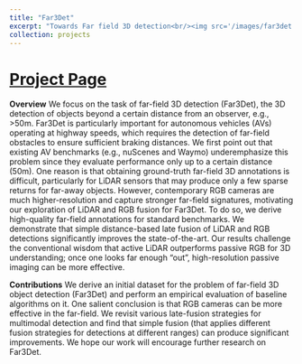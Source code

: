 ```yaml
---
title: "Far3Det"
excerpt: "Towards Far field 3D detection<br/><img src='/images/far3det.png'>"
collection: projects
---
```

[Project Page](https://mscvprojects.ri.cmu.edu/2021teamf/)
===========



**Overview**
We focus on the task of far-field 3D detection (Far3Det), the 3D detection of objects beyond a certain distance from an observer, e.g., >50m. Far3Det is particularly important for autonomous vehicles (AVs) operating at highway speeds, which requires the detection of far-field obstacles to ensure sufficient braking distances. We first point out that existing AV benchmarks (e.g., nuScenes and Waymo) underemphasize this problem since they evaluate performance only up to a certain distance (50m). One reason is that obtaining ground-truth far-field 3D annotations is difficult, particularly for LiDAR sensors that may produce only a few sparse returns for far-away objects. However, contemporary RGB cameras are much higher-resolution and capture stronger far-field signatures, motivating our exploration of LiDAR and RGB fusion for Far3Det. To do so, we derive high-quality far-field annotations for standard benchmarks. We demonstrate that simple distance-based late fusion of LiDAR and RGB detections significantly improves the state-of-the-art. Our results challenge the conventional wisdom that active LiDAR outperforms passive RGB for 3D understanding; once one looks far enough “out”, high-resolution passive imaging can be more effective.

**Contributions**
We derive an initial dataset for the problem of far-field 3D object detection (Far3Det) and perform an empirical evaluation of baseline algorithms on it. One salient conclusion is that RGB cameras can be more effective in the far-field. We revisit various late-fusion strategies for multimodal detection and find that simple fusion (that applies different fusion strategies for detections at different ranges) can produce significant improvements.
We hope our work will encourage further research on Far3Det.